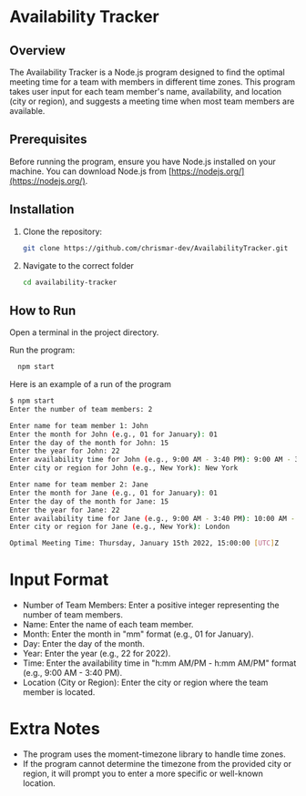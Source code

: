 # Availability Tracker

## Overview

The Availability Tracker is a Node.js program designed to find the optimal meeting time for a team with members in different time zones. This program takes user input for each team member's name, availability, and location (city or region), and suggests a meeting time when most team members are available.

## Prerequisites

Before running the program, ensure you have Node.js installed on your machine. You can download Node.js from [https://nodejs.org/](https://nodejs.org/).

## Installation

1. Clone the repository:

   ```bash
   git clone https://github.com/chrismar-dev/AvailabilityTracker.git
2. Navigate to the correct folder
    ```bash
    cd availability-tracker
    ```

## How to Run

Open a terminal in the project directory.

Run the program:

 ```bash
   npm start

```
Here is an example of a run of the program

```bash
$ npm start
Enter the number of team members: 2

Enter name for team member 1: John
Enter the month for John (e.g., 01 for January): 01
Enter the day of the month for John: 15
Enter the year for John: 22
Enter availability time for John (e.g., 9:00 AM - 3:40 PM): 9:00 AM - 3:40 PM
Enter city or region for John (e.g., New York): New York

Enter name for team member 2: Jane
Enter the month for Jane (e.g., 01 for January): 01
Enter the day of the month for Jane: 15
Enter the year for Jane: 22
Enter availability time for Jane (e.g., 9:00 AM - 3:40 PM): 10:00 AM - 4:30 PM
Enter city or region for Jane (e.g., New York): London

Optimal Meeting Time: Thursday, January 15th 2022, 15:00:00 [UTC]Z
```
# Input Format
- Number of Team Members: Enter a positive integer representing the number of team members.
- Name: Enter the name of each team member.
- Month: Enter the month in "mm" format (e.g., 01 for January).
- Day: Enter the day of the month.
- Year: Enter the year (e.g., 22 for 2022).
- Time: Enter the availability time in "h:mm AM/PM - h:mm AM/PM" format (e.g., 9:00 AM - 3:40 PM).
- Location (City or Region): Enter the city or region where the team member is located.

# Extra Notes
- The program uses the moment-timezone library to handle time zones.
- If the program cannot determine the timezone from the provided city or region, it will prompt you to enter a more specific or well-known location.
